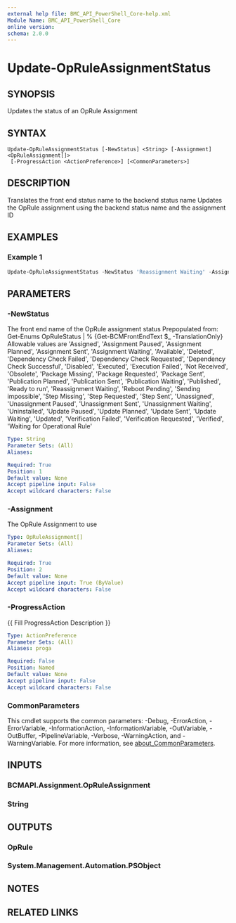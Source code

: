 ```yaml
---
external help file: BMC_API_PowerShell_Core-help.xml
Module Name: BMC_API_PowerShell_Core
online version:
schema: 2.0.0
---
```


# Update-OpRuleAssignmentStatus

## SYNOPSIS

Updates the status of an OpRule Assignment

## SYNTAX

```text
Update-OpRuleAssignmentStatus [-NewStatus] <String> [-Assignment] <OpRuleAssignment[]>
 [-ProgressAction <ActionPreference>] [<CommonParameters>]
```

## DESCRIPTION

Translates the front end status name to the backend status name
Updates the OpRule assignment using the backend status name and the assignment ID

## EXAMPLES

### Example 1

```PowerShell
Update-OpRuleAssignmentStatus -NewStatus 'Reassignment Waiting' -Assignment $OpRuleAssignment
```

## PARAMETERS

### -NewStatus

The front end name of the OpRule assignment status
Prepopulated from: Get-Enums OpRuleStatus | % {Get-BCMFrontEndText $_ -TranslationOnly}
Allowable values are 'Assigned', 'Assignment Paused', 'Assignment Planned', 'Assignment Sent', 'Assignment Waiting', 'Available', 'Deleted', 'Dependency Check Failed', 'Dependency Check Requested', 'Dependency Check Successful', 'Disabled', 'Executed', 'Execution Failed', 'Not Received', 'Obsolete', 'Package Missing', 'Package Requested', 'Package Sent', 'Publication Planned', 'Publication Sent', 'Publication Waiting', 'Published', 'Ready to run', 'Reassignment Waiting', 'Reboot Pending', 'Sending impossible', 'Step Missing', 'Step Requested', 'Step Sent', 'Unassigned', 'Unassignment Paused', 'Unassignment Sent', 'Unassignment Waiting', 'Uninstalled', 'Update Paused', 'Update Planned', 'Update Sent', 'Update Waiting', 'Updated', 'Verification Failed', 'Verification Requested', 'Verified', 'Waiting for Operational Rule'

```yaml
Type: String
Parameter Sets: (All)
Aliases:

Required: True
Position: 1
Default value: None
Accept pipeline input: False
Accept wildcard characters: False
```

### -Assignment

The OpRule Assignment to use

```yaml
Type: OpRuleAssignment[]
Parameter Sets: (All)
Aliases:

Required: True
Position: 2
Default value: None
Accept pipeline input: True (ByValue)
Accept wildcard characters: False
```

### -ProgressAction

{{ Fill ProgressAction Description }}

```yaml
Type: ActionPreference
Parameter Sets: (All)
Aliases: proga

Required: False
Position: Named
Default value: None
Accept pipeline input: False
Accept wildcard characters: False
```

### CommonParameters

This cmdlet supports the common parameters: -Debug, -ErrorAction, -ErrorVariable, -InformationAction, -InformationVariable, -OutVariable, -OutBuffer, -PipelineVariable, -Verbose, -WarningAction, and -WarningVariable. For more information, see [about_CommonParameters](http://go.microsoft.com/fwlink/?LinkID=113216).

## INPUTS

### BCMAPI.Assignment.OpRuleAssignment

### String

## OUTPUTS

### OpRule

### System.Management.Automation.PSObject

## NOTES

## RELATED LINKS
